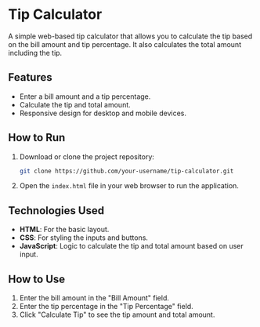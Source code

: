 # Tip Calculator

A simple web-based tip calculator that allows you to calculate the tip based on the bill amount and tip percentage. It also calculates the total amount including the tip.

## Features

- Enter a bill amount and a tip percentage.
- Calculate the tip and total amount.
- Responsive design for desktop and mobile devices.

## How to Run

1. Download or clone the project repository:
    ```bash
    git clone https://github.com/your-username/tip-calculator.git
    ```

2. Open the `index.html` file in your web browser to run the application.

## Technologies Used

- **HTML**: For the basic layout.
- **CSS**: For styling the inputs and buttons.
- **JavaScript**: Logic to calculate the tip and total amount based on user input.

## How to Use

1. Enter the bill amount in the "Bill Amount" field.
2. Enter the tip percentage in the "Tip Percentage" field.
3. Click "Calculate Tip" to see the tip amount and total amount.
